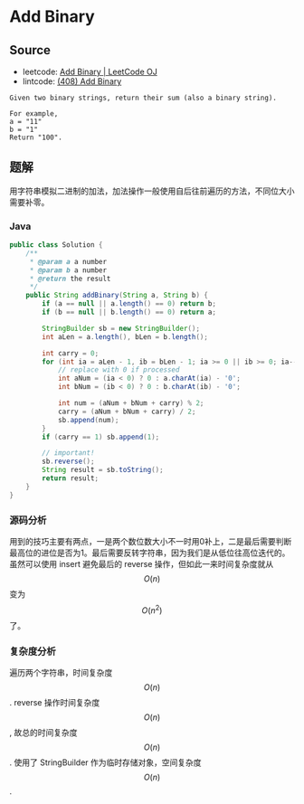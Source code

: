 # Add Binary

## Source

- leetcode: [Add Binary | LeetCode OJ](https://leetcode.com/problems/add-binary/)
- lintcode: [(408) Add Binary](http://www.lintcode.com/en/problem/add-binary/)

```
Given two binary strings, return their sum (also a binary string).

For example,
a = "11"
b = "1"
Return "100".
```

## 题解

用字符串模拟二进制的加法，加法操作一般使用自后往前遍历的方法，不同位大小需要补零。

### Java

```java
public class Solution {
    /**
     * @param a a number
     * @param b a number
     * @return the result
     */
    public String addBinary(String a, String b) {
        if (a == null || a.length() == 0) return b;
        if (b == null || b.length() == 0) return a;

        StringBuilder sb = new StringBuilder();
        int aLen = a.length(), bLen = b.length();

        int carry = 0;
        for (int ia = aLen - 1, ib = bLen - 1; ia >= 0 || ib >= 0; ia--, ib--) {
            // replace with 0 if processed
            int aNum = (ia < 0) ? 0 : a.charAt(ia) - '0';
            int bNum = (ib < 0) ? 0 : b.charAt(ib) - '0';

            int num = (aNum + bNum + carry) % 2;
            carry = (aNum + bNum + carry) / 2;
            sb.append(num);
        }
        if (carry == 1) sb.append(1);

        // important!
        sb.reverse();
        String result = sb.toString();
        return result;
    }
}
```

### 源码分析

用到的技巧主要有两点，一是两个数位数大小不一时用0补上，二是最后需要判断最高位的进位是否为1。最后需要反转字符串，因为我们是从低位往高位迭代的。虽然可以使用 insert 避免最后的 reverse 操作，但如此一来时间复杂度就从 $$O(n)$$ 变为 $$O(n^2)$$ 了。

### 复杂度分析

遍历两个字符串，时间复杂度 $$O(n)$$. reverse 操作时间复杂度 $$O(n)$$, 故总的时间复杂度 $$O(n)$$. 使用了 StringBuilder 作为临时存储对象，空间复杂度 $$O(n)$$.
